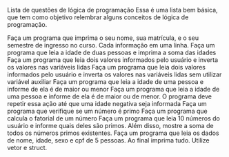 Lista de questões de lógica de programação
Essa é uma lista bem básica, que tem como objetivo relembrar alguns conceitos de lógica de programação.

Faça um programa que imprima o seu nome, sua matrícula, e o seu semestre de ingresso no curso. Cada informação em uma linha.
Faça um programa que leia a idade de duas pessoas e imprima a soma das idades
Faça um programa que leia dois valores informados pelo usuário e inverta os valores nas variáveis lidas
Faça um programa que leia dois valores informados pelo usuário e inverta os valores nas variáveis lidas sem utilizar variável auxiliar
Faça um programa que leia a idade de uma pessoa e informe de ela é de maior ou menor
Faça um programa que leia a idade de uma pessoa e informe de ela é de maior ou de menor. O programa deve repetir essa ação até que uma idade negativa seja informada
Faça um programa que verifique se um número é primo
Faça um programa que calcula o fatorial de um número
Faça um programa que leia 10 números do usuário e informe quais deles são primos. Além disso, mostre a soma de todos os números primos existentes.
Faça um programa que leia os dados de nome, idade, sexo e cpf de 5 pessoas. Ao final imprima tudo. Utilize vetor e struct.